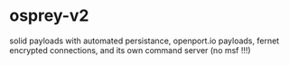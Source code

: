 # osprey-v2
solid payloads with automated persistance, openport.io payloads, fernet encrypted connections, and its own command server (no msf !!!)
